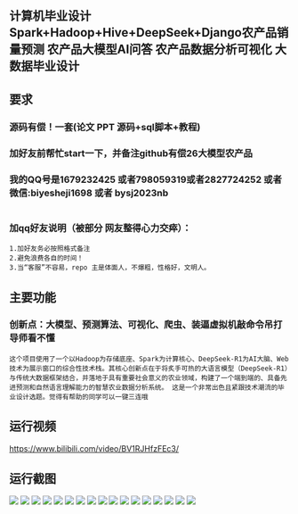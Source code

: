 ## 计算机毕业设计Spark+Hadoop+Hive+DeepSeek+Django农产品销量预测 农产品大模型AI问答 农产品数据分析可视化 大数据毕业设计

## 要求
### 源码有偿！一套(论文 PPT 源码+sql脚本+教程)

### 
### 加好友前帮忙start一下，并备注github有偿26大模型农产品
### 我的QQ号是1679232425 或者798059319或者2827724252 或者微信:biyesheji1698 或者 bysj2023nb

# 

### 加qq好友说明（被部分 网友整得心力交瘁）：
    1.加好友务必按照格式备注
    2.避免浪费各自的时间！
    3.当“客服”不容易，repo 主是体面人，不爆粗，性格好，文明人。
## 主要功能 
###  创新点：大模型、预测算法、可视化、爬虫、装逼虚拟机敲命令吊打导师看不懂
```
这个项目使用了一个以Hadoop为存储底座、Spark为计算核心、DeepSeek-R1为AI大脑、Web技术为展示窗口的综合性技术栈。其核心创新点在于将炙手可热的大语言模型（DeepSeek-R1）与传统大数据框架结合，并落地于具有重要社会意义的农业领域，构建了一个端到端的、具备先进预测和自然语言理解能力的智慧农业数据分析系统。 这是一个非常出色且紧跟技术潮流的毕业设计选题。觉得有帮助的同学可以一键三连哦

```



## 运行视频
https://www.bilibili.com/video/BV1RJHfzFEc3/

## 运行截图
![](1.png)
![](2.png)
![](3.png)
![](4.png)
![](5.png)
![](6.png)
![](7.png)
![](8.png)
![](9.png)
![](10.png)
![](11.png)
![](12.png)
![](13.png)
![](14.png)
![](15.png)
![](16.png)
![](17.png)










